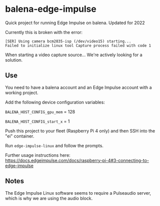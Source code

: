 # balena-edge-impulse
Quick project for running Edge Impulse on balena. Updated for 2022

Currently this is broken with the error:

```
[SER] Using camera bcm2835-isp (/dev/video15) starting...
Failed to initialize linux tool Capture process failed with code 1
```

When starting a video capture source... We're actively looking for a solution.

## Use

You need to have a balena account and an Edge Impulse account with a working project.

Add the following device configuration variables:

`BALENA_HOST_CONFIG_gpu_mem` = 128

`BALENA_HOST_CONFIG_start_x` = 1


Push this project to your fleet (Raspberry Pi 4 only) and then SSH into the "ei" container.

Run `edge-impulse-linux` and follow the prompts.

Further usage instructions here: https://docs.edgeimpulse.com/docs/raspberry-pi-4#3-connecting-to-edge-impulse

## Notes

The Edge Impulse Linux software seems to require a Pulseaudio server, which is why we are using the audio block.
